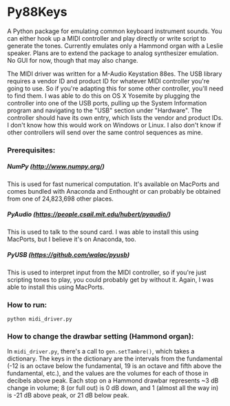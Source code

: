 # Py88Keys
A Python package for emulating common keyboard instrument sounds. You can either hook up a MIDI controller and play directly or write script to generate the tones. Currently emulates only a Hammond organ with a Leslie speaker.  Plans are to extend the package to analog synthesizer emulation. No GUI for now, though that may also change.

The MIDI driver was written for a M-Audio Keystation 88es. The USB library requires a vendor ID and product ID for whatever MIDI controller you're going to use. So if you're adapting this for some other controller, you'll need to find them.  I was able to do this on OS X Yosemite by plugging the controller into one of the USB ports, pulling up the System Information program and navigating to the "USB" section under "Hardware".  The controller should have its own entry, which lists the vendor and product IDs. I don't know how this would work on Windows or Linux.  I also don't know if other controllers will send over the same control sequences as mine.

### Prerequisites:
##### NumPy (http://www.numpy.org/)
This is used for fast numerical computation. It's available on MacPorts and comes bundled with Anaconda and Enthought or can probably be obtained from one of 24,823,698 other places.

##### PyAudio (https://people.csail.mit.edu/hubert/pyaudio/)
This is used to talk to the sound card. I was able to install this using MacPorts, but I believe it's on Anaconda, too.

##### PyUSB (https://github.com/walac/pyusb)
This is used to interpret input from the MIDI controller, so if you're just scripting tones to play, you could probably get by without it. Again, I was able to install this using MacPorts.

### How to run:
`python midi_driver.py`

### How to change the drawbar setting (Hammond organ):
In `midi_driver.py`, there's a call to `gen.setTambre()`, which takes a dictionary.  The keys in the dictionary are the intervals from the fundamental (-12 is an octave below the fundamental, 19 is an octave and fifth above the fundamental, etc.), and the values are the volumes for each of those in decibels above peak.  Each stop on a Hammond drawbar represents ~3 dB change in volume; 8 (or full out) is 0 dB down, and 1 (almost all the way in) is -21 dB above peak, or 21 dB below peak.

